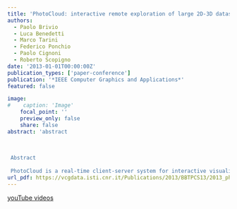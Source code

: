 ```yaml
---
title: 'PhotoCloud: interactive remote exploration of large 2D-3D datasets'
authors:
  - Paolo Brivio
  - Luca Benedetti
  - Marco Tarini
  - Federico Ponchio
  - Paolo Cignoni
  - Roberto Scopigno
date: '2013-01-01T00:00:00Z'
publication_types: ['paper-conference']
publication: '*IEEE Computer Graphics and Applications*'
featured: false

image:
#    caption: 'Image'
    focal_point: ''
    preview_only: false
    share: false
abstract: 'abstract
 
 
 
 Abstract
 
 PhotoCloud is a real-time client-server system for interactive visualization and exploration of large datasets comprising thousands of calibrated 2D photographs of a scene and a complex 3D description of the scene. The system is not tailored to any specific data acquisition process; it aims at generality and flexibility. PhotoCloud achieves scalability through a multiresolution dynamic hierarchical representation of the data, which is remotely stored and accessed by the client through an efficient cache system. The system includes a compact image browser and a multiresolution model renderer. PhotoCloud employs iconic visualization of the images in the 3D space and projects images onto the 3D scene on the fly. Users can navigate the 2D and 3D spaces with smooth, integrated, seamless transitions between them. A study with differently skilled users confirms PhotoCloud''s effectiveness and communication power. The Web extras (youTube videos) are videos demonstrating PhotoCloud, a real-time client-server system for interactive exploration of large datasets comprising 2D photos and 3D models'
url_pdf: https://vcgdata.isti.cnr.it/Publications/2013/BBTPCS13/2013_photocloud_ieee_preprint.pdf
---
```

[youTube videos](https://www.youtube.com/playlist?list=PLHJB2bhmgB7cmYD0ST9CEDMRv1JlX4xPH)

